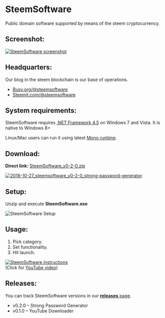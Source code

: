 # SteemSoftware

Public domain software supported by means of the steem cryptocurrency.

## Screenshot:

[![SteemSoftware screenshot](https://i.imgsafe.org/4a/4af8b49823.png  "SteemSoftware screenshot")](https://github.com/steemsoftware/steemsoftware/releases)

## Headquarters:

Our blog in the steem blockchain is our base of operations.

* [Busy.org/@steemsoftware](https://busy.org/@steemsoftware) 
* [Steemit.com/@steemsoftware](https://steemit.com/@steemsoftware)

## System requirements:

SteemSoftware requires [.NET Framework 4.5](https://www.microsoft.com/en-us/download/details.aspx?id=30653) on Windows 7 and Vista. It is native to Windows 8+

Linux/Mac users can run it using latest [Mono runtime](https://www.mono-project.com/download/stable/).

## Download:

**Direct link:** [SteemSoftware_v0-2-0.zip](https://github.com/steemsoftware/steemsoftware/releases/download/v0.2.0/SteemSoftware_v0-2-0.zip)

[![2018-10-27_steemsoftware_v0-2-0_strong-password-generator](https://user-images.githubusercontent.com/38300167/47608294-2d9abd80-d9f9-11e8-9792-1aa6cdba3908.png)](https://github.com/steemsoftware/steemsoftware/releases/download/v0.2.0/SteemSoftware_v0-2-0.zip)

## Setup:

Unzip and execute **SteemSoftware.exe**

![SteemSoftware Setup](https://i.imgsafe.org/14/1487629ac1.png  "SteemSoftware Setup")

## Usage:

1. Pick category.
1. Set functionality.
1. Hit launch.


[![SteemSoftware instructions](http://img.youtube.com/vi/tE2uNauyT1A/0.jpg)](http://www.youtube.com/watch?v=tE2uNauyT1A "SteemSoftware instructions")  
(Click for [YouTube video](http://www.youtube.com/watch?v=tE2uNauyT1A "SteemSoftware Instructions"))

## Releases:

You can track SteemSoftware versions in our [**releases** page](https://github.com/steemsoftware/steemsoftware/releases).

* v0.2.0 – Strong Password Generator
* v0.1.0 – YouTube Downloader